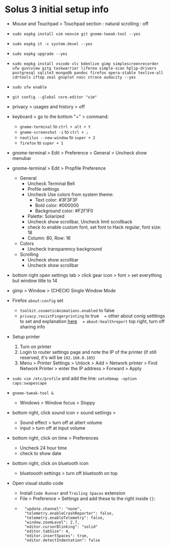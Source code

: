 # Solus 3 initial setup info

+ Mouse and Touchpad > Touchpad section : natural scrolling : off
+ `sudo eopkg install vim neovim git gnome-tweak-tool --yes`
+ `sudo eopkg it -c system.devel --yes`
+ `sudo eopkg upgrade --yes`
+ `sudo eopkg install vscode vlc kdenlive gimp simplescreenrecorder ufw guvcview gitg taskwarrior liferea simple-scan hplip-drivers postgresql sqlite3 mongodb pandoc firefox opera-stable texlive-all cdrtools iftop zeal gnuplot nasc strace audacity --yes`
+ `sudo ufw enable`
+ `git config --global core.editor "vim"`

+ privacy > usages and history > off

+ keyboard > go to the bottom "+" > command: 
	+ `gnome-terminal` to `ctrl + alt + t`
	+ `gnome-screenshot -i` to `ctrl + ;`
	+ `nautilus --new-window` to `super + 2`
	+ `firefox` to `super + 1`

+ gnome-terminal > Edit > Preference > General > Uncheck show menubar
+ gnome-terminal > Edit > Propfile Preference
	+ General
		+ Uncheck Terminal Bell
		+ Profile settings
		+ Uncheck Use colors from system theme:
			+ Text color: #3F3F3F
			+ Bold color: #000000
			+ Background color: #F2F1F0
		+ Palette: Solarized
		+ Uncheck show scrollbar, Uncheck limit scrollback
		+ check to enable custom font, set font to Hack regular, font size: 18
		+ Column: 80, Row: 16
	+ Colors
		+ Uncheck transparency background
	+ Scrolling
		+ Uncheck show scrollbar
		+ Uncheck show scrollbar

+ bottom right open settings tab > click gear icon > font > set everything but window title to 14

+ gimp > Window > (CHECK) Single Window Mode

+ Firefox `about:config` set
    + `toolkit.cosmeticAnimations.enabled` to false
    + `privacy.resistFingerprinting` to true
    + other about conig setttings to set and explanation [here](https://www.privacytools.io/#about_config)
    + `about:healthreport` top right, turn off sharing info

+ Setup printer
    1. Turn on printer
    2. Login to router settings page and note the IP of the printer (if still reserved, it's will be `192.168.0.105`)
    3. Menu > Printer Settings > Unlock > Add > Network printer > Find Network Printer > enter the IP address > Forward > Apply
+ `sudo vim /etc/profile` and add the line: `setxkbmap -option caps:swapescape`
+ `gnome-tweak-tool &`
	+ Windows > Window focus > Sloppy
+ bottom right, click sound icon > sound settings > 
	+ Sound effect > turn off at altert volume
	+ input > turn off at input volume
+ bottom right, click on time > Preferences
	+ Uncheck 24 hour time
	+ check to show date
+ bottom right, click on bluetooth icon
	+ bluetoooth settings > turn off bluetooth on top
+ Open visual studio code
	+ Install `Code Runner` and `Trailing Spaces` extension
	+ File > Preference > Settings  and add these to the right inside `{}`:
	+ ```
	    "update.channel": "none",
	    "telemetry.enableCrashReporter": false,
	    "telemetry.enableTelemetry": false,
	    "window.zoomLevel": 2.7,
	    "editor.cursorBlinking": "solid"
	    "editor.tabSize": 4,
	    "editor.insertSpaces": true,
	    "editor.detectIndentation": false
	  ```
